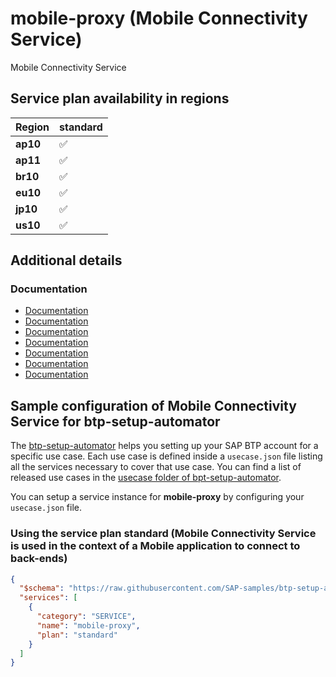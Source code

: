 # mobile-proxy (Mobile Connectivity Service)

Mobile Connectivity Service

## Service plan availability in regions

| Region | standard |
|--------|----------|
|  **ap10** | ✅ |
|  **ap11** | ✅ |
|  **br10** | ✅ |
|  **eu10** | ✅ |
|  **jp10** | ✅ |
|  **us10** | ✅ |

## Additional details
### Documentation

- [Documentation](https://help.sap.com/docs/BTP/468990a67780424a9e66eb096d4345bb/21a016f86b0d4fdeb3e6fef802df9b55.html)
- [Documentation](https://mobile-service-cockpit-web.cfapps.ap10.hana.ondemand.com)
- [Documentation](https://mobile-service-cockpit-web.cfapps.ap11.hana.ondemand.com)
- [Documentation](https://mobile-service-cockpit-web.cfapps.br10.hana.ondemand.com)
- [Documentation](https://mobile-service-cockpit-web.cfapps.eu10.hana.ondemand.com)
- [Documentation](https://mobile-service-cockpit-web.cfapps.jp10.hana.ondemand.com)
- [Documentation](https://mobile-service-cockpit-web.cfapps.us10.hana.ondemand.com)

## Sample configuration of **Mobile Connectivity Service** for btp-setup-automator

The [btp-setup-automator](https://github.com/SAP-samples/btp-setup-automator) helps you setting up your SAP BTP account for a specific use case. Each use case is defined inside a `usecase.json` file listing all the services necessary to cover that use case. You can find a list of released use cases in the [usecase folder of bpt-setup-automator](https://github.com/SAP-samples/btp-setup-automator/tree/main/usecases).

You can setup a service instance for **mobile-proxy** by configuring your `usecase.json` file.

### Using the service plan **standard** (Mobile Connectivity Service is used in the context of a Mobile application to connect to back-ends)

```json
{
  "$schema": "https://raw.githubusercontent.com/SAP-samples/btp-setup-automator/main/libs/btpsa-usecase.json",
  "services": [
    {
      "category": "SERVICE",
      "name": "mobile-proxy",
      "plan": "standard"
    }
  ]
}
```
